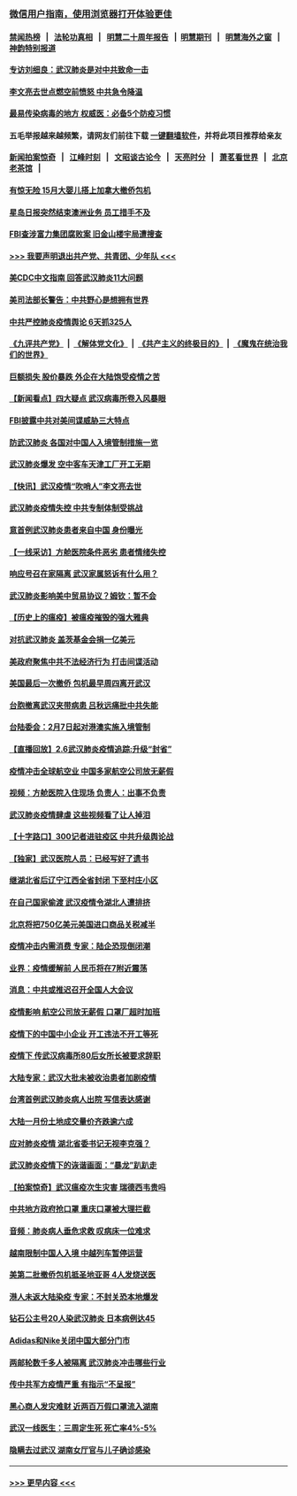 ### [微信用户指南，使用浏览器打开体验更佳](https://github.com/gfw-breaker/banned-news1/blob/master/indexes/wechat-guide.md?t=0)
#### [禁闻热榜](热点新闻.md?t=0)  &nbsp;&nbsp;|&nbsp;&nbsp; [法轮功真相](https://github.com/gfw-breaker/truth/blob/master/README.md?t=0) &nbsp;&nbsp;|&nbsp;&nbsp; [明慧二十周年报告](https://github.com/gfw-breaker/mh-reports/blob/master/README.md?t=0) &nbsp;&nbsp;|&nbsp;&nbsp;[明慧期刊](https://github.com/gfw-breaker/mh-qikan) &nbsp;&nbsp;|&nbsp;&nbsp; [明慧海外之窗](https://github.com/gfw-breaker/mh-news/blob/master/README.md?t=0) &nbsp;&nbsp;|&nbsp;&nbsp; [神韵特别报道](https://github.com/gfw-breaker/mh-news/blob/master/shenyun.md?t=0)
#### [专访刘细良：武汉肺炎是对中共致命一击](../pages/nsc413/n11849934.md?t=02070655) 
#### [李文亮去世点燃空前愤怒 中共急令降温](../pages/nsc413/n11849864.md?t=02070655) 
#### [最易传染病毒的地方 权威医：必备5个防疫习惯](../pages/nsc413/n11849662.md?t=02070655) 
#### 五毛举报越来越频繁，请网友们前往下载 [一键翻墙软件](https://github.com/gfw-breaker/ssr-accounts)，并将此项目推荐给亲友
#### [新闻拍案惊奇](https://github.com/gfw-breaker/banned-news1/blob/master/pages/link4.md) &nbsp;&nbsp;|&nbsp;&nbsp; [江峰时刻](https://github.com/gfw-breaker/banned-news1/blob/master/pages/link4.md) &nbsp;&nbsp;|&nbsp;&nbsp; [文昭谈古论今](https://github.com/gfw-breaker/banned-news1/blob/master/pages/link4.md) &nbsp;&nbsp;|&nbsp;&nbsp; [天亮时分](https://github.com/gfw-breaker/banned-news1/blob/master/pages/link4.md) &nbsp;&nbsp;|&nbsp;&nbsp; [萧茗看世界](https://github.com/gfw-breaker/banned-news1/blob/master/pages/link4.md) &nbsp;&nbsp;|&nbsp;&nbsp; [北京老茶馆](https://github.com/gfw-breaker/banned-news1/blob/master/pages/link4.md) &nbsp;&nbsp;|&nbsp;&nbsp; 
#### [有惊无险 15月大婴儿搭上加拿大撤侨包机](../pages/nsc413/n11849698.md?t=02070655) 
#### [星岛日报突然结束澳洲业务 员工措手不及](../pages/nsc413/n11849722.md?t=02070655) 
#### [FBI查涉富力集团腐败案 旧金山楼宇局遭搜查](../pages/nsc413/n11848419.md?t=02070655) 
#### [>>> 我要声明退出共产党、共青团、少年队 <<<](https://github.com/begood0513/goodnews/blob/master/quit/letter.md) 
#### [美CDC中文指南 回答武汉肺炎11大问题](../pages/nsc413/n11849703.md?t=02070655) 
#### [美司法部长警告：中共野心是想拥有世界](../pages/nsc413/n11849769.md?t=02070655) 
#### [中共严控肺炎疫情舆论 6天抓325人](../pages/nsc413/n11849529.md?t=02070655) 
#### [《九评共产党》](https://github.com/begood0513/9ping.md/blob/master/README.md) &nbsp;|&nbsp; [《解体党文化》](../../../../jtdwh.md/blob/master/README.md)  &nbsp;|&nbsp; [《共产主义的终极目的》](../../../../gczydzjmd.md/blob/master/README.md) &nbsp;|&nbsp; [《魔鬼在统治我们的世界》](../../../../mgztzwmdsj.md/blob/master/README.md) 
#### [巨额损失 股价暴跌 外企在大陆饱受疫情之苦](../pages/nsc413/n11849651.md?t=02070655) 
#### [【新闻看点】四大疑点 武汉病毒所卷入风暴眼](../pages/nsc413/n11849608.md?t=02070655) 
#### [FBI披露中共对美间谍威胁三大特点](../pages/nsc413/n11849700.md?t=02070655) 
#### [防武汉肺炎 各国对中国人入境管制措施一览](../pages/nsc413/n11838726.md?t=02070655) 
#### [武汉肺炎爆发 空中客车天津工厂开工无期](../pages/nsc413/n11849634.md?t=02070655) 
#### [【快讯】武汉疫情“吹哨人”李文亮去世](../pages/nsc413/n11849459.md?t=02070655) 
#### [武汉肺炎疫情失控 中共专制体制受挑战](../pages/nsc413/n11849457.md?t=02070655) 
#### [意首例武汉肺炎患者来自中国 身份曝光](../pages/nsc413/n11849454.md?t=02070655) 
#### [【一线采访】方舱医院条件恶劣 患者情绪失控](../pages/nsc413/n11848910.md?t=02070655) 
#### [响应号召在家隔离 武汉家属怒诉有什么用？](../pages/nsc413/n11849412.md?t=02070655) 
#### [武汉肺炎影响美中贸易协议？姆钦：暂不会](../pages/nsc413/n11849497.md?t=02070655) 
#### [【历史上的瘟疫】被瘟疫摧毁的强大雅典](../pages/nsc413/n11849036.md?t=02070655) 
#### [对抗武汉肺炎 盖茨基金会捐一亿美元](../pages/nsc413/n11848953.md?t=02070655) 
#### [美政府聚焦中共不法经济行为 打击间谍活动](../pages/nsc413/n11849322.md?t=02070655) 
#### [美国最后一次撤侨 包机最早周四离开武汉](../pages/nsc413/n11849395.md?t=02070655) 
#### [台胞撤离武汉夹带病患 吕秋远痛批中共失能](../pages/nsc413/n11849153.md?t=02070655) 
#### [台陆委会：2月7日起对港澳实施入境管制](../pages/nsc413/n11848681.md?t=02070655) 
#### [【直播回放】2.6武汉肺炎疫情追踪:升级“封省”](../pages/nsc413/n11848948.md?t=02070655) 
#### [疫情冲击全球航空业 中国多家航空公司放无薪假](../pages/nsc413/n11849188.md?t=02070655) 
#### [视频：方舱医院入住现场 负责人：出事不负责](../pages/nsc413/n11845312.md?t=02070655) 
#### [武汉肺炎疫情肆虐 这些视频看了让人掉泪](../pages/nsc413/n11848904.md?t=02070655) 
#### [【十字路口】300记者进驻疫区 中共升级舆论战](../pages/nsc413/n11847578.md?t=02070655) 
#### [【独家】武汉医院人员：已经写好了遗书](../pages/nsc413/n11848942.md?t=02070655) 
#### [继湖北省后辽宁江西全省封闭 下至村庄小区](../pages/nsc413/n11848814.md?t=02070655) 
#### [在自己国家偷渡 武汉疫情令湖北人遭排挤](../pages/nsc413/n11848737.md?t=02070655) 
#### [北京将把750亿美元美国进口商品关税减半](../pages/nsc413/n11848896.md?t=02070655) 
#### [疫情冲击内需消费 专家：陆企恐现倒闭潮](../pages/nsc413/n11849265.md?t=02070655) 
#### [业界：疫情缓解前 人民币将在7附近震荡](../pages/nsc413/n11848445.md?t=02070655) 
#### [消息：中共或推迟召开全国人大会议](../pages/nsc413/n11848698.md?t=02070655) 
#### [疫情影响 航空公司放无薪假 口罩厂超时加班](../pages/nsc413/n11848173.md?t=02070655) 
#### [疫情下的中国中小企业 开工违法不开工等死](../pages/nsc413/n11848520.md?t=02070655) 
#### [疫情下 传武汉病毒所80后女所长被要求辞职](../pages/nsc413/n11842494.md?t=02070655) 
#### [大陆专家：武汉大批未被收治患者加剧疫情](../pages/nsc413/n11848163.md?t=02070655) 
#### [台湾首例武汉肺炎病人出院 写信表达感谢](../pages/nsc413/n11848408.md?t=02070655) 
#### [大陆一月份土地成交量价齐跌逾六成](../pages/nsc413/n11847770.md?t=02070655) 
#### [应对肺炎疫情 湖北省委书记无视李克强？](../pages/nsc413/n11848018.md?t=02070655) 
#### [武汉肺炎疫情下的诙谐画面：“暴龙”趴趴走](../pages/nsc413/n11848057.md?t=02070655) 
#### [【拍案惊奇】武汉瘟疫次生灾害 瑞德西韦贵吗](../pages/nsc413/n11847587.md?t=02070655) 
#### [中共地方政府抢口罩 重庆口罩被大理拦截](../pages/nsc413/n11848150.md?t=02070655) 
#### [音频：肺炎病人垂危求救 叹病床一位难求](../pages/nsc413/n11847883.md?t=02070655) 
#### [越南限制中国人入境 中越列车暂停运营](../pages/nsc413/n11847844.md?t=02070655) 
#### [美第二批撤侨包机抵圣地亚哥 4人发烧送医](../pages/nsc413/n11847923.md?t=02070655) 
#### [港人未返大陆染疫 专家：不封关恐本地爆发](../pages/nsc413/n11848021.md?t=02070655) 
#### [钻石公主号20人染武汉肺炎 日本病例达45](../pages/nsc413/n11847823.md?t=02070655) 
#### [Adidas和Nike关闭中国大部分门市](../pages/nsc413/n11847720.md?t=02070655) 
#### [两邮轮数千多人被隔离 武汉肺炎冲击哪些行业](../pages/nsc413/n11847456.md?t=02070655) 
#### [传中共军方疫情严重 有指示“不呈报”](../pages/nsc413/n11847828.md?t=02070655) 
#### [黑心商人发灾难财 近两百万假口罩流入湖南](../pages/nsc413/n11847794.md?t=02070655) 
#### [武汉一线医生：三周定生死 死亡率4%-5%](../pages/nsc413/n11847780.md?t=02070655) 
#### [隐瞒去过武汉 湖南女厅官与儿子确诊感染](../pages/nsc413/n11847669.md?t=02070655) 

----
#### [ >>> 更早内容 <<< ](../indexes/nsc413-earlier.md)
